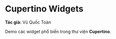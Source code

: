 # Cupertino Widgets
**Tác giả:** Vũ Quốc Toàn

Demo các widget phổ biến trong thư viện **Cupertino**.